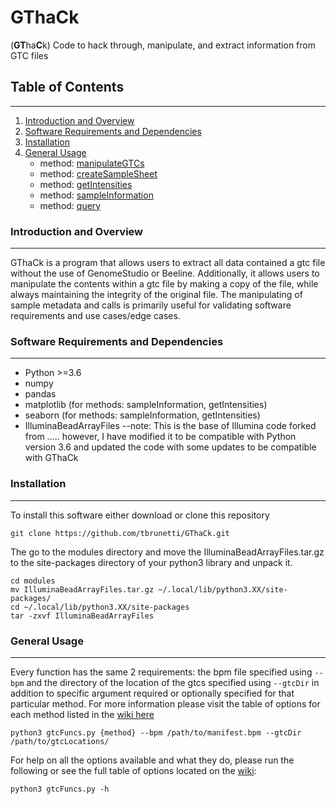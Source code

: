# GThaCk
(**GT**ha**C**k)
Code to hack through, manipulate, and extract information from GTC files

## Table of Contents
---------------------
1.  [Introduction and Overview](#introduction-and-overview)
2.  [Software Requirements and Dependencies](#software-requirements-and-dependencies)
3.  [Installation](#installation)
4.  [General Usage](#general-usage)
	* method: [manipulateGTCs](https://github.com/tbrunetti/GThaCk/wiki/manipulateGTCs_wiki)
	* method: [createSampleSheet](https://github.com/tbrunetti/GThaCk/wiki/createSampleSheet_wiki)
	* method: [getIntensities](https://github.com/tbrunetti/GThaCk/wiki/getIntensities_wiki)
	* method: [sampleInformation](https://github.com/tbrunetti/GThaCk/wiki/sampleInformation_wiki)
	* method: [query](https://github.com/tbrunetti/GThaCk/wiki/query_wiki)

### Introduction and Overview
-----------------------------
GThaCk is a program that allows users to extract all data contained a gtc file without the use of GenomeStudio or Beeline.  Additionally, it allows users to manipulate the contents within a gtc file by making a copy of the file, while always maintaining the integrity of the original file. The manipulating of sample metadata and calls is primarily useful for validating software requirements and use cases/edge cases.


### Software Requirements and Dependencies
------------------------------------------
*  Python >=3.6
*  numpy  
*  pandas
*  matplotlib (for methods: sampleInformation, getIntensities) 
*  seaborn  (for methods: sampleInformation, getIntensities)
*  IlluminaBeadArrayFiles
	--note: This is the base of Illumina code forked from ..... however, I have modified it to be compatible with Python version 3.6 and updated the code with some updates to be compatible with GThaCk

### Installation
-----------------
To install this software either download or clone this repository
```
git clone https://github.com/tbrunetti/GThaCk.git
```
The go to the modules directory and move the IlluminaBeadArrayFiles.tar.gz to the site-packages directory of your python3 library and unpack it.
```
cd modules
mv IlluminaBeadArrayFiles.tar.gz ~/.local/lib/python3.XX/site-packages/
cd ~/.local/lib/python3.XX/site-packages
tar -zxvf IlluminaBeadArrayFiles
```


### General Usage
-----------------
Every function has the same 2 requirements: the bpm file specified using `--bpm`  and the directory of the location of the gtcs specified using `--gtcDir` in addition to specific argument required or optionally specified for that particular method.  For more information please visit the table of options for each method listed in the [wiki here](https://github.com/tbrunetti/GThaCk/wiki)
```
python3 gtcFuncs.py {method} --bpm /path/to/manifest.bpm --gtcDir /path/to/gtcLocations/
```
For help on all the options available and what they do, please run the following or see the full table of options located on the [wiki](https://github.com/tbrunetti/GThaCk/wiki):
```
python3 gtcFuncs.py -h
```


